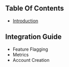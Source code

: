 ## Table Of Contents
- [Introduction](Introduction.md)

## Integration Guide
* Feature Flagging   
* Metrics    
* Account Creation    
